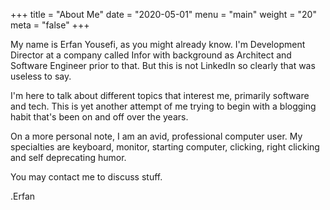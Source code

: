+++
title = "About Me"
date = "2020-05-01"
menu = "main"
weight = "20"
meta = "false"
+++

My name is Erfan Yousefi, as you might already know. I'm Development Director at a company called Infor with
background as Architect and Software Engineer prior to that. But this is not LinkedIn so clearly that was useless to
say. 

I'm here to talk about different topics that interest me, primarily software and tech. This is yet another attempt of me
trying to begin with a blogging habit that's been on and off over the years.

On a more personal note, I am an avid, professional computer user. My specialties are keyboard, monitor, starting
computer, clicking, right clicking and self deprecating humor.

You may contact me to discuss stuff.

.Erfan
